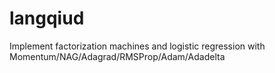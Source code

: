 # langqiud
Implement factorization machines and logistic regression with Momentum/NAG/Adagrad/RMSProp/Adam/Adadelta
